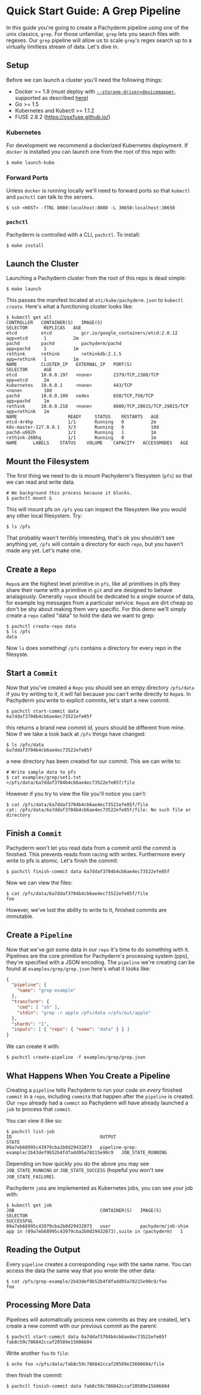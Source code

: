 # Quick Start Guide: A Grep Pipeline

In this guide you're going to create a Pachyderm pipeline using one of the unix
classics, `grep`.  For those unfamiliar, `grep` lets you search files with
regexes.  Our `grep` pipeline will allow us to scale `grep`'s regex search up
to a virtually limitless stream of data. Let's dive in.

## Setup

Before we can launch a cluster you'll need the following things:

- Docker >= 1.9 (must deploy with [`--storage-driver=devicemapper`](http://muehe.org/posts/switching-docker-from-aufs-to-devicemapper/), supported as described [here](https://docs.docker.com/engine/userguide/storagedriver/device-mapper-driver/))
- Go >= 1.5
- Kubernetes and Kubectl >= 1.1.2
- FUSE 2.8.2 (https://osxfuse.github.io/)

### Kubernetes

For development we recommend a dockerized Kubernetes deployment.
If `docker` is installed you can launch one from the root of this repo with:

```shell
$ make launch-kube
```

### Forward Ports
Unless `docker` is running locally we'll need to forward ports so that `kubectl`
and `pachctl` can talk to the servers.

```shell
$ ssh <HOST> -fTNL 8080:localhost:8080 -L 30650:localhost:30650
```

### `pachctl`
Pachyderm is controlled with a CLI, `pachctl`. To install:

```shell
$ make install
```

## Launch the Cluster

Launching a Pachyderm cluster from the root of this repo is dead simple:

```shell
$ make launch
```

This passes the manifest located at `etc/kube/pachyderm.json` to `kubectl create`.
Here's what a functioning cluster looks like:

```shell
$ kubectl get all
CONTROLLER   CONTAINER(S)   IMAGE(S)                               SELECTOR      REPLICAS   AGE
etcd         etcd           gcr.io/google_containers/etcd:2.0.12   app=etcd      1          2m
pachd        pachd          pachyderm/pachd                        app=pachd     1          1m
rethink      rethink        rethinkdb:2.1.5                        app=rethink   1          1m
NAME         CLUSTER_IP   EXTERNAL_IP   PORT(S)                        SELECTOR      AGE
etcd         10.0.0.197   <none>        2379/TCP,2380/TCP              app=etcd      2m
kubernetes   10.0.0.1     <none>        443/TCP                        <none>        10d
pachd        10.0.0.100   nodes         650/TCP,750/TCP                app=pachd     1m
rethink      10.0.0.218   <none>        8080/TCP,28015/TCP,29015/TCP   app=rethink   1m
NAME                   READY     STATUS    RESTARTS   AGE
etcd-4r4hp             1/1       Running   0          2m
k8s-master-127.0.0.1   3/3       Running   0          10d
pachd-u992h            1/1       Running   1          1m
rethink-268hq          1/1       Running   0          1m
NAME      LABELS    STATUS    VOLUME    CAPACITY   ACCESSMODES   AGE
```

## Mount the Filesystem
The first thing we need to do is mount Pachyderm's filesystem (`pfs`) so that we
can read and write data.
```shell
# We background this process because it blocks.
$ pachctl mount &
```

This will mount pfs on `/pfs` you can inspect the filesystem like you would any
other local filesystem. Try:

```shell
$ ls /pfs
```
That probably wasn't terribly interesting, that's ok you shouldn't see anything
yet, `/pfs` will contain a directory for each `repo`, but you haven't made any
yet. Let's make one.

## Create a `Repo`

`Repo`s are the highest level primitive in `pfs`, like all primitives in pfs they share
their name with a primitive in `git` and are designed to behave analagously.
Generally `repo`s should be dedicated to a single source of data, for example log
messages from a particular service. `Repo`s are dirt cheap so don't be shy about
making them very specific. For this demo we'll simply create a `repo` called
"data" to hold the data we want to grep:

```shell
$ pachctl create-repo data
$ ls /pfs
data
```

Now `ls` does something! `/pfs` contains a directory for every repo in the
filesyste.

## Start a `Commit`
Now that you've created a `Repo` you should see an empy directory `/pfs/data`
if you try writing to it, it will fail because you can't write directly to
`Repo`s. In Pachyderm you write to explicit commits, let's start a new commit:

```shell
$ pachctl start-commit data
6a7ddaf3704b4cb6ae4ec73522efe05f
```

this returns a brand new commit id, yours should be different from mine.
Now if we take a look back at `/pfs` things have changed:

```shell
$ ls /pfs/data
6a7ddaf3704b4cb6ae4ec73522efe05f
```

a new directory has been created for our commit. This we can write to:

```shell
# Write sample data to pfs
$ cat examples/grep/set1.txt >/pfs/data/6a7ddaf3704b4cb6ae4ec73522efe05f/file
```

However if you try to view the file you'll notice you can't:

```shell
$ cat /pfs/data/6a7ddaf3704b4cb6ae4ec73522efe05f/file
cat: /pfs/data/6a7ddaf3704b4cb6ae4ec73522efe05f/file: No such file or directory
```

## Finish a `Commit`

Pachyderm won't let you read data from a commit until the commit is finished.
This prevents reads from racing with writes. Furthermore every write
to pfs is atomic. Let's finish the commit:

```shell
$ pachctl finish-commit data 6a7ddaf3704b4cb6ae4ec73522efe05f
```

Now we can view the files:

```shell
$ cat /pfs/data/6a7ddaf3704b4cb6ae4ec73522efe05f/file
foo
```

However, we've lost the ability to write to it, finished commits are immutable.

## Create a `Pipeline`

Now that we've got some data in our `repo` it's time to do something with it.
Pipelines are the core primitive for Pachyderm's processing system (pps),
they're specified with a JSON encoding. The `pipeline` we're creating
can be found at `examples/grep/grep.json` here's what it looks
like:

```json
{
  "pipeline": {
    "name": "grep-example"
  },
  "transform": {
    "cmd": [ "sh" ],
    "stdin": "grep -r apple /pfs/data >/pfs/out/apple"
  },
  "shards": "1",
  "inputs": [ { "repo": { "name": "data" } } ]
}
```

We can create it with:

```shell
$ pachctl create-pipeline -f examples/grep/grep.json
```

## What Happens When You Create a Pipeline
Creating a `pipeline` tells Pachyderm to run your code on *every* finished
`commit` in a `repo`, including `commit`s that happen after the `pipeline` is
created. Our `repo` already had a `commit` so Pachyderm will have already
launched a `job` to process that `commit`.

You can view it like so:

```shell
$ pachctl list-job
ID                                 OUTPUT                                                   STATE
09a7eb68995c43979cba2b0d29432073   pipeline-grep-example/2b43def9b52b4fdfadd95a70215e90c9   JOB_STATE_RUNNING
```

Depending on how quickly you do the above you may see `JOB_STATE_RUNNING` or
`JOB_STATE_SUCCESS` (hopeful you won't see `JOB_STATE_FAILURE`).

Pachyderm `job`s are implemented as Kubernetes jobs, you can see your job with:

```shell
$ kubectl get job
JOB                                CONTAINER(S)   IMAGE(S)             SELECTOR                                                         SUCCESSFUL
09a7eb68995c43979cba2b0d29432073   user           pachyderm/job-shim   app in (09a7eb68995c43979cba2b0d29432073),suite in (pachyderm)   1
```

## Reading the Output

Every `pipeline` creates a corresponding `repo` with the same name.
You can access the data the same way that you wrote the other data:

```shell
$ cat /pfs/grep-example/2b43def9b52b4fdfadd95a70215e90c9/foo
foo
```

## Processing More Data

Pipelines will automatically process new commits as they are created, let's
create a new commit with our previous commit as the parent:

```shell
$ pachctl start-commit data 6a7ddaf3704b4cb6ae4ec73522efe05f
fab8c59c786842ccaf20589e15606604
```

Write another `foo` to `file`:

```shell
$ echo foo >/pfs/data/fab8c59c786842ccaf20589e15606604/file
```

then finish the commit:

```shell
$ pachctl finish-commit data fab8c59c786842ccaf20589e15606604
```
